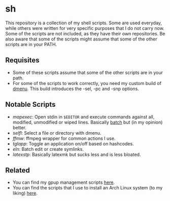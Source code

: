 # sh
This repository is a collection of my shell scripts. Some are used everyday, while others were written for very specific purposes that I do not carry now. Some of the scripts are not included, as they have their own repositories. Be also aware that some of the scripts might assume that some of the other scripts are in your PATH.

## Requisites
- Some of these scripts assume that some of the other scripts are in your path.
- For some of the scripts to work correctly, you need my custom build of [dmenu](https://github.com/XPhyro/dmenu-xphyro). This build introduces the -sel, -pc and -snp options.

## Notable Scripts
- *mapexec*: Open stdin in `$EDITOR` and execute commands against all, modified, unmodified or wiped lines. Basically [batch](https://github.com/alexherbo2/batch) but (in my opinion) better.
- *selfl*: Select a file or directory with dmenu.
- *ffmw*: ffmpeg wrapper for common actions I use.
- *tglapp*: Toggle an application on/off based on hashcodes.
- *eln*: Batch edit or create symlinks.
- *latexstp*: Basically latexmk but sucks less and is less bloated.

## Related
- You can find my gpup management scripts [here](https://github.com/XPhyro/gpupmanager).
- You can find the scripts that I use to install an Arch Linux system (to my liking) [here](https://github.com/XPhyro/archinstall).
